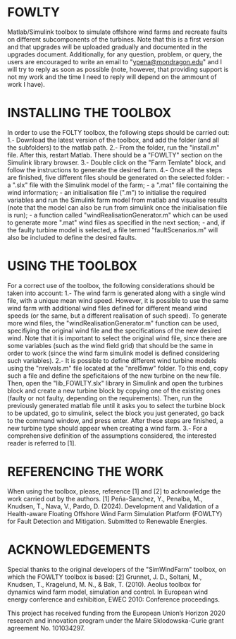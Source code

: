 # FOWLTY
Matlab/Simulink toolbox to simulate offshore wind farms and recreate faults on different subcomponents of the turbines. Note that this is a first version and that upgrades will be uploaded gradually and documented in the upgrades document. Additionally, for any question, problem, or query, the users are encouraged to write an email to "ypena@mondragon.edu" and I will try to reply as soon as possible (note, however, that providing support is not my work and the time I need to reply will depend on the ammount of work I have).

# INSTALLING THE TOOLBOX
In order to use the FOLTY toolbox, the following steps should be carried out:
1.- Download the latest version of the toolbox, and add the folder (and all the subfolders) to the matlab path.
2.- From the folder, run the "install.m" file. After this, restart Matlab. There should be a "FOWLTY" section on the Simulink library browser.
3.- Double click on the "Farm Temlate" block, and follow the instructions to generate the desired farm.
4.- Once all the steps are finished, five different files should be generated on the selected folder:
      - a ".slx" file with the Simulink model of the farm;
      - a ".mat" file containing the wind information;
      - an initialisation file (".m") to initialise the required variables and run the Simulink farm model from matlab and visualise results (note that the model can also be run from simulink once the initialisation file is run);
      - a function called "windRealisationGenerator.m" which can be used to generate more ".mat" wind files as specified in the next section;
      - and, if the faulty turbine model is selected, a file termed "faultScenarios.m" will also be included to define the desired faults.

# USING THE TOOLBOX
For a correct use of the toolbox, the following considerations should be taken into account:
1.- The wind farm is generated along with a single wind file, with a unique mean wind speed. However, it is possible to use the same wind farm with additional wind files defined for different meand wind speeds (or the same, but a different realisation of such speed). To generate more wind files, the "windRealisationGenerator.m" function can be used, specifiying the original wind file and the specifications of the new desired wind. Note that it is important to select the original wind file, since there are some variables (such as the wind field grid) that should be the same in order to work (since the wind farm simulink model is defined considering such variables).
2.- It is possible to define different wind turbine models using the "nrelvals.m" file located at the "nrel5mw" folder. To this end, copy such a file and define the speficitaions of the new turbine on the new file. Then, open the "lib_FOWLTY.slx" library in Simulink and open the turbines block and create a new turbine block by copying one of the existing ones (faulty or not faulty, depending on the requirements). Then, run the previously generated matlab file until it asks you to select the turbine block to be updated, go to simulink, select the block you just generated, go back to the command window, and press enter. After these steps are finished, a new turbine type should appear when creating a wind farm.
3.- For a comprehensive definition of the assumptions considered, the interested reader is referred to [1].

# REFERENCING THE WORK
When using the toolbox, please, reference [1] and [2] to acknowledge the work carried out by the authors.
[1] Peña-Sanchez, Y., Penalba, M., Knudsen, T., Nava, V., Pardo, D. (2024). Development and Validation of a Health-aware Floating Offshore Wind Farm Simulation Platform (FOWLTY) for Fault Detection and Mitigation. Submitted to Renewable Energies.

# ACKNOWLEDGEMENTS
Special thanks to the original developers of the "SimWindFarm" toolbox, on which the FOWLTY toolbox is based:
[2] Grunnet, J. D., Soltani, M., Knudsen, T., Kragelund, M. N., & Bak, T. (2010). Aeolus toolbox for dynamics wind farm model, simulation and control. In European wind energy conference and exhibition, EWEC 2010: Conference proceedings.

This project has received funding from the European Union’s Horizon 2020 research and innovation program under the Maire Sklodowska-Curie grant agreement No. 101034297.
